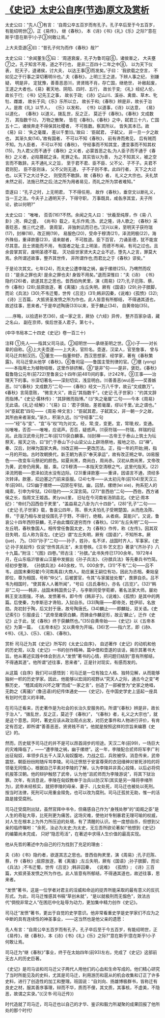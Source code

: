 # [《史记》太史公自序(节选)原文及赏析](https://www.vrrw.net/wx/14437.html)

太史公曰：“先人①有言： ‘自周公卒五百岁而有孔子。孔子卒后至于今五百岁， 有能绍明世②，正《易传》， 继《春秋》， 本《诗》《书》《礼》《乐》之际?’意在斯乎!意在斯乎!小子③何敢让焉。”

上大夫壶遂④曰：“昔孔子何为而作《春秋》哉?”

太史公曰：“余闻董生⑤曰： ‘周道衰废，孔子为鲁司寇⑥，诸侯害之， 大夫壅⑦之。孔子知言不用，道之不行也， 是非二百四十二年之中⑧， 以为天下仪表， 贬天子，退诸侯，讨大夫， 以达王事⑨而发矣。’子曰： ‘我欲载之空言， 不如见之于行事之深切著明⑩也。’ 夫《春秋》，上明三王之道，下辨人事之纪， 别嫌疑， 明是非， 定犹豫，善善恶恶⑾，贤贤贱不肖，存亡国，继绝世， 补敝起废，王道之大者也。《易》著天地、阴阳、四时、五行， 故长于变; 《礼》经纪人伦，故长于行; 《书》记先王之事， 故长于政; 《诗》记山川、溪谷、禽兽、草木、牝牡、雌雄， 故长于风;《乐》乐所以立， 故长于和;《春秋》辨是非，故长于治人。是故《礼》以节人， 《乐》以发和， 《书》以道事，《诗》以达意， 《易》以道化， 《春秋》以道义。拨乱世，反之正， 莫近于《春秋》。《春秋》文成数万， 其指数千⑿， 万物之散聚， 皆在《春秋》。《春秋》之中，弑君三十六，亡国五十二，诸侯奔走不得保其社稷者， 不可胜数。察其所以， 皆失其本已。故《易》曰： ‘失之毫厘， 差以千里⒀。’故曰： ‘臣弑君， 子弑父， 非一旦一夕之故也， 其渐久矣(14)。’故有国者， 不可以不知《春秋》， 前有谗而弗见， 后有贼而不知。为人臣者， 不可以不知《春秋》， 守经事而不知其宜，遭变事而不知其权(15)。为人君父而不通于《春秋》之义者，必蒙首恶之名;为人臣子而不通于《春秋》之义者，必陷篡弑之诛，死罪之名。其实皆以为善， 为之不知其义，被之空言而不敢辞。夫不通礼义之旨， 至于君不君、臣不臣、父不父、子不子。夫君不君则犯， 臣不臣则诛， 父不父则无道， 子不子则不孝。此四行者， 天下之大过也。以天下之大过予之， 则受而不敢辞。故《春秋》者， 礼义之大宗也。夫礼禁未然之前，法施已然之后;法之所为用者易见，而礼之所为禁者难知。”

壶遂曰：“孔子之时，上无明君， 下不得任用， 故作《春秋》，垂空文以断礼义， 当一王之法。今夫子上遇明天子，下得守职， 万事既具，咸各序其宜，夫子所论，欲以何明?”

太史公曰： “唯唯， 否否(16)?不然。余闻之先人曰： ‘伏羲至纯厚，作《易·八卦》;尧、舜之盛， 《尚书》载之，礼乐作焉;汤、武之隆，诗人歌之; 《春秋》采善贬恶，推三代之德， 褒周室， 非独刺讥而已也。’汉兴以来，至明天子获符瑞(17)，封禅(18)，改正朔(19)， 易服色(20)，受命于穆清(21)，泽流罔极(22)，海外殊俗，重译款塞(23)，请来献者， 不可胜道。臣下百官， 力诵圣德，犹不能宣尽其意。且士贤能而不用， 有国者之耻;主上明圣，而德不布闻，有司之过也。且余尝掌其官，废明圣德不载， 灭功臣世家贤大夫之业不述，堕先人之言，罪莫大焉。余所谓述故事，整齐其世传， 非所谓作也;而君比之于《春秋》谬矣。”

于是论次其文。七年(24)，而太史公遭李陵之祸，幽于缧绁(25)。乃喟然而叹曰：“是余之罪也夫! 是余之罪也夫! 身毁不用矣。”退而深惟曰：“夫《诗》 《书》隐约(26)者，欲遂其志之思也。昔西伯拘羑里，演《周易》(27);孔子厄陈、蔡， 作《春秋》(28);屈原放逐，著《离骚》;左丘失明，厥有《国语》(29);孙子膑脚， 而论《兵法》(30);不韦迁蜀，世传《吕览》(31);韩非囚秦，《说难》《孤愤》(32);《诗》三百篇， 大抵贤圣发愤之所为作也。此人皆意有所郁结， 不得通其道也，故述往事，思来者。”于是卒述陶唐(33)以来，至于麟止(34)， 自黄帝始(35)。

……序略，以拾遗补艺(36)，成一家之言，厥协《六经》异传， 整齐百家杂语，藏之名山， 副在京师，俟后世圣人君子。第七十。

(中华书局本二十四史《史记》卷一百三十)



注释 ①先人——指其父司马谈。②绍明世——承继圣明之世。③小子——对长辈的自称。④上大夫壶遂——上大夫，官阶名。壶遂，汉梁人，官至詹事， 曾与司马迁共制汉历。⑤董生——指董仲舒，西汉思想家、经学家，著有《春秋繁露》。司马迁曾从他学《春秋》。⑥鲁司寇——鲁国主管刑律的官。⑦壅 (yong)——本指用土为植物培根，这里作排挤解。⑧“是非”句——是非，褒贬。《春秋》载鲁隐公元年(前722)至鲁哀公十四年(前481)间的事，计242年。⑨王事——治理天下的事。⑩深切著名——深刻切实，浅显明白。⑾善善恶(wu)恶——奖善嫉恶。⑿“《春秋》文成数万”二句——《春秋》经文一万八千字，故云“文成数万”。《春秋》言简意赅， “微言大义”，故云“其指数千”。《史记·孔子世家》：“约其文辞而指博。”《史记·儒林传》：“其辞微而指博。” ⒀“失之毫厘”二句——今本《周易》无此语。《礼记·经解》：“《易》曰：‘君子慎始，差若毫厘，缪以千里。’此之谓也。” ⒁“臣弑君”四句——《周易·坤文言》：“臣弑其君，子弑其父，非一朝一夕之故，其所由来者渐矣。”渐久，积渐久远。⒂“守经事”二句——“经”与“变”、“宜”与“权”均为对文。经，常;变，变更。宜，常理;权，变通。⒃唯唯，否否——唯唯，应诺声。否否，疑惑声。⒄获符瑞——符瑞，祥瑞的征兆。此指汉武帝元狩二年(前121)获白麟事。⒅封禅——古帝王于泰山上筑土为坛祭天，报天之功，曰“封”;于泰山下小山梁父山上辟场祭地，报地之功，曰“禅”。秦、汉后，封禅为国家大典。⒆改正朔——更改历法。正，指一年的开始;朔，指一月的开始。古时改朝换代，新王朝为表示“奉天承运”，故有改正朔之举。⒇易服色——改变车马祭祀的颜色。如夏尚黑，商尚白，周尚赤。汉初从商尚黑，文帝改为黄，武帝仍用黄。服，乘。(21)穆清——本指天空清穆之气，这里代指天。(22)泽流罔极——恩泽如流水没有边际。(23)重译款塞——重译，因语言不通，须经多次转译。款塞，扣边塞之门前来臣服。(24)七年——从太初元年(前104)至天汉三年(前98)。(25)幽于缧绁——囚禁在牢狱。幽，囚禁。缧绁(lei xie)，拘系犯人的绳索，引申为牢狱。(26)隐约——义深言简。(27)“昔西伯”二句——西伯，西方诸侯之长，指周文王姬昌。羑(you)里， 旧址在今河南省汤阴县北。《史记·周本纪》：“帝纣乃囚西伯于羑里”，“盖益易之八卦为六十四卦”。(28)“孔子”二句——《史记·孔子世家》载，鲁哀公四年，陈、蔡大夫怕孔子受聘楚国，从而危及陈、蔡，“于是乃相与发徒役围孔子于野。不得行，绝粮。从者病，莫能兴”。又说，鲁哀公十四年西狩获麟，孔子由此慨叹道穷而作《春秋》。(29)“左丘失明”二句——左丘明，春秋鲁国人。相传曾任鲁国太史，为《春秋》作传，称《左传》。因其双目失明，后人称为盲左。《史记》谓“左丘失明，厥有《国语》”，不知所本。厥(jue)， 乃。(30)“孙子”二句——孙子，姓孙，名不详，战国时齐人，军事家。《史记·孙子吴起传》仅说“世传其兵法”，未言卷帙。《汉书·艺文志》著录“《齐孙子》八十九篇。”附注：“《图》四卷。”师古注：“孙膑。”此书失传已1700余年。1972年4月，在山东临沂银雀山汉墓中发掘出《孙子兵法》、《孙膑兵法》等先秦兵书竹简。经初步整理， 《孙膑兵法》440余枚，11，000余字。(31)“不韦”二句——吕不韦，战国末秦阳翟(今河南禹县)大商人。助庄襄王嗣位有功，因此为丞相。秦始皇即位，尊为相国，号称“仲父”。后被罢官，令其“与家属徙处蜀”，畏罪自杀。吕不韦为相国时，“使其客人人著所闻”，“号曰《吕氏春秋》，亦名《吕览》”。(32)“韩非”二句——韩非，战国末韩国贵公子，与李斯同受学荀卿，著名法家大师。屡劝韩王变法图强，不纳，发愤著书，即今传《韩非子》。《说难》、《孤愤》是其中的两篇。后使秦，为李斯忌才谗陷，入狱自杀。(33)陶唐——即帝尧，姓伊祁，名放勋。尧初封于陶，后又封于唐，故号陶唐氏。(34)麟止——即麟趾，双关语。《史记索引》引服虔云：“武帝至雍获白麟，而铸金作麟足形，故云‘麟止’。迁作《史记》止于此，犹《春秋》终于获麟然也。”(35)自黄帝始——《史记》以《五帝本纪》为第一篇， 《五帝本纪》又以黄帝为开端。(36)艺——指六艺，即《诗》、《书》、《礼》、《乐》、《易》、《春秋》。

赏析 司马迁为其《史记》所写的《太史公自序》， 自述著作《史记》的动机和他的历史观，以及《史记》一书的创作精神。篇中借和壶遂的谈话，揭示其著书大旨。他从著述实践中体会到古人“发愤”著书的心情，把问题归结到“意有所郁结，不得通其道”。他所谓“述往事，思来者”，正是针对现实，有感而发的。

从这篇《自序》我们可以感悟到：司马迁是一位有独立人格、独特见解，从而能够独树一帜的历史学家。因此，他能够以宏阔的视野从“究天人之际，通古今之变”考察历史， “稽其成败兴坏之理”而成“一家之言”，创造了一部被誉为“史家之绝唱，无韵之《离骚》” (鲁迅语)的纪传体通史——《史记》，在中国史学史上竖起一座具有划时代意义的丰碑。

在司马迁看来，历史著作是为社会的长治久安服务的。所谓“《春秋》辨是非，故长于治人”，“拨乱世，反之正，莫近于《春秋》”， “《春秋》者，礼义之大宗也”，就是这个意思。同时，著史应该从政治观点出发，对历史事件和人物进行评价，有肯定有否定，即所谓“善善恶恶，贤贤贱不肖”。他就是按照这样的宗旨来编篡《史记》的。

然而，历史赋予司马迁的并不是可以昂首阔步的坦途。天汉二年(前99)，一场巨大的灾难降临了，——“遭李陵之祸，幽于缧绁”。这一年，李陵配合贰师将军李广利出征匈奴，率领步兵五千人深入匈奴腹地，力战之后，兵败被俘。消息传来，武帝震怒，朝臣纷纷附随斥骂李陵。司马迁愤怒于安富尊荣的衣冠缙绅对冒死涉险的将领毫无同情心，根据自己平素对李陵的了解，认为李陵并非真心投降，以后必将伺机报答汉朝。他的辩护触怒了武帝，认为他“沮贰师而为李陵游说”，将其下狱治罪。次年，有消息说，李陵在匈奴教单于治兵以防汉军(其实是另一降将李绪所为)，武帝未经核实，就把李陵的母亲、妻子、儿女处死，司马迁也被处以死刑。按当时法律，死刑可以用重金赎免，也可以改为腐刑。司马迁孤贫无助，惟一的活路是接受腐刑。

司马迁受腐刑出狱，虽然官拜中书令，但痛感自己作为“身残处秽”的“闺阁之臣”是人生的奇耻大辱，比死刑更为痛苦。这场灾难，使他对专制暴君无理可喻的权威，对人生在根本上为外力所压迫的处境，有了清醒的认识。他一度想自杀，但想到父亲的临终嘱咐：“余死，汝必为太史;为太史，无忘吾所欲论著矣!”他想到《史记》的编纂尚未完成， 只好“隐忍苟活”，在著述中求得人生价值的最高实现。

他从先哲的著述中为自己的行为找到了充足的理由：

夫《诗》《书》隐约者，欲遂其志之思也。昔西伯拘羑里，演《周易》;孔子厄陈、蔡，作《春秋》;屈原放逐，著《离骚》;左丘失明，厥有《国语》;孙子膑脚，而论《兵法》;不韦迁蜀，世传《吕览》;韩非囚秦， 《说难》 《孤愤》; 《诗》三百篇，大抵贤圣发愤之所为作也。此人皆意有所郁结，不得通其道也，故述往事，思来者。

“发愤”著书，这是一位学者对君主的淫威和命运的捉弄所能采取的最有意义的反抗形式。为此，司马迁惟感其书稿“草创未就”，“是以就极刑而无愠色”，效法古代“倜傥非常之人”在困厄中化耻辱为动力，更加集中精力创作《史记》。

司马迁“发愤”著书，更出于自觉的史学意识。他非常看重史学是史学家们不应为之中断的具有连续性的神圣事业，——这当然也是他父亲的遗愿：

先人有言：“自周公卒五百岁而有孔子。孔子卒后至于今五百岁，有能绍明世，正《易传》，继《春秋》，本《诗》《书》《礼》《乐》之际?”意在斯乎!意在斯乎!小子何敢让焉。

司马迁为“继《春秋》”事业，终于在太始四年(前93)左右，完成了《史记》这部前无古人的历史巨著。

《史记》是司马谈和司马迁父子两代人用他们的心血和生命写成的。他们精心研究了当时所能见及的史料，尤其是司马迁，利用游历和扈从的机会收集和订正了许多史料，进行了创造性的加工和整理。班固说：“自刘向、扬雄博极群书，皆称迁有良史之材，服其善序事理，辩而不华，质而不俚，其文质，其事核，不虚美，不隐恶，故谓之实录。”(《汉书·司马迁传》)

时代造就了司马迁，司马迁也以自己的才华、鉴识和毅力所凝聚的成果回报了他所处的那个时代!

